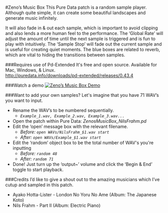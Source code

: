 #Zeno’s Music Box
This Pure Data patch is a random sample player. Although quite simple, it can create some beautiful landscapes and generate music infinitely.

It will also fade in & out each sample, which is important to avoid clipping and also lends a more human feel to the performance. The ‘Global Rate’ will adjust the amount of time until the next sample is triggered and is fun to play with intuitively. The ‘Sample Stop’ will fade out the current sample and is useful for creating quiet moments. The blue boxes are related to reverb, which are vital to hiding the transitions between samples.

###Requires use of Pd-Extended
It's free and open source. Available for Mac, Windows, & Linux.<br>
http://puredata.info/downloads/pd-extended/releases/0.43.4

###Watch a demo
[![Zeno’s Music Box Demo](https://img.youtube.com/vi/iYXWX08sTWs/0.jpg)](https://www.youtube.com/watch?v=iYXWX08sTWs)

###Want to add your own samples?
Let's imagine that you have 71 WAV’s you want to input. 
- Rename the WAV’s to be numbered sequentially.
  - *`Example_1.wav, Example_2.wav, Example_3.wav...`*
- Open the patch within Pure Data: *ZenosMusicBox_NilsFrahm.pd*
- Edit the ‘open’ message box with the relevant filename.
  - *Before: `open WAVs/NilsFrahm_$1.wav start`*
  - *After: `open WAVs/Example_$1.wav start`*
- Edit the ‘random’ object box to be the total number of WAV's you're inputting
  - *Before: `random 48`*
  - *After: `random 71`*
- Done! Just turn up the ‘output~’ volume and click the ‘Begin & End’ toggle to start playback.

###Credits
I’d like to give a shout out to the amazing musicians which I’ve cutup and sampled in this patch.
- Ayako Hotta-Lister - London No Yoru No Ame (Album: The Japanese Koto)
- Nils Frahm - Part II (Album: Electric Piano)
